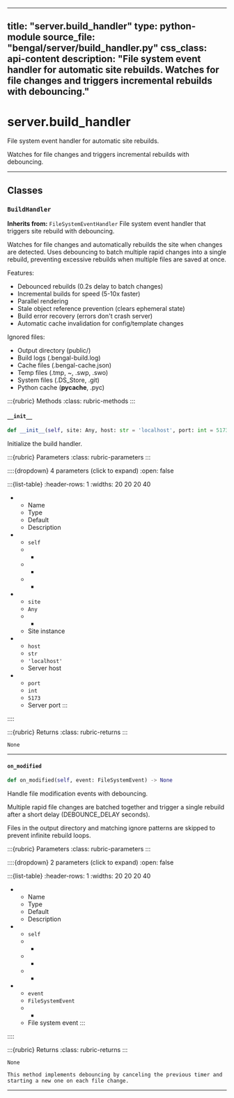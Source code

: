 
---
title: "server.build_handler"
type: python-module
source_file: "bengal/server/build_handler.py"
css_class: api-content
description: "File system event handler for automatic site rebuilds.  Watches for file changes and triggers incremental rebuilds with debouncing."
---

# server.build_handler

File system event handler for automatic site rebuilds.

Watches for file changes and triggers incremental rebuilds with debouncing.

---

## Classes

### `BuildHandler`

**Inherits from:** `FileSystemEventHandler`
File system event handler that triggers site rebuild with debouncing.

Watches for file changes and automatically rebuilds the site when changes
are detected. Uses debouncing to batch multiple rapid changes into a single
rebuild, preventing excessive rebuilds when multiple files are saved at once.

Features:
- Debounced rebuilds (0.2s delay to batch changes)
- Incremental builds for speed (5-10x faster)
- Parallel rendering
- Stale object reference prevention (clears ephemeral state)
- Build error recovery (errors don't crash server)
- Automatic cache invalidation for config/template changes

Ignored files:
- Output directory (public/)
- Build logs (.bengal-build.log)
- Cache files (.bengal-cache.json)
- Temp files (.tmp, ~, .swp, .swo)
- System files (.DS_Store, .git)
- Python cache (__pycache__, .pyc)




:::{rubric} Methods
:class: rubric-methods
:::
#### `__init__`
```python
def __init__(self, site: Any, host: str = 'localhost', port: int = 5173) -> None
```

Initialize the build handler.



:::{rubric} Parameters
:class: rubric-parameters
:::

::::{dropdown} 4 parameters (click to expand)
:open: false

:::{list-table}
:header-rows: 1
:widths: 20 20 20 40

* - Name
  - Type
  - Default
  - Description
* - `self`
  - -
  - -
  - -
* - `site`
  - `Any`
  - -
  - Site instance
* - `host`
  - `str`
  - `'localhost'`
  - Server host
* - `port`
  - `int`
  - `5173`
  - Server port
:::

::::

:::{rubric} Returns
:class: rubric-returns
:::

`None`




---
#### `on_modified`
```python
def on_modified(self, event: FileSystemEvent) -> None
```

Handle file modification events with debouncing.

Multiple rapid file changes are batched together and trigger a single
rebuild after a short delay (DEBOUNCE_DELAY seconds).

Files in the output directory and matching ignore patterns are skipped
to prevent infinite rebuild loops.



:::{rubric} Parameters
:class: rubric-parameters
:::

::::{dropdown} 2 parameters (click to expand)
:open: false

:::{list-table}
:header-rows: 1
:widths: 20 20 20 40

* - Name
  - Type
  - Default
  - Description
* - `self`
  - -
  - -
  - -
* - `event`
  - `FileSystemEvent`
  - -
  - File system event
:::

::::

:::{rubric} Returns
:class: rubric-returns
:::

`None`


```{note}
This method implements debouncing by canceling the previous timer and starting a new one on each file change.
```




---


